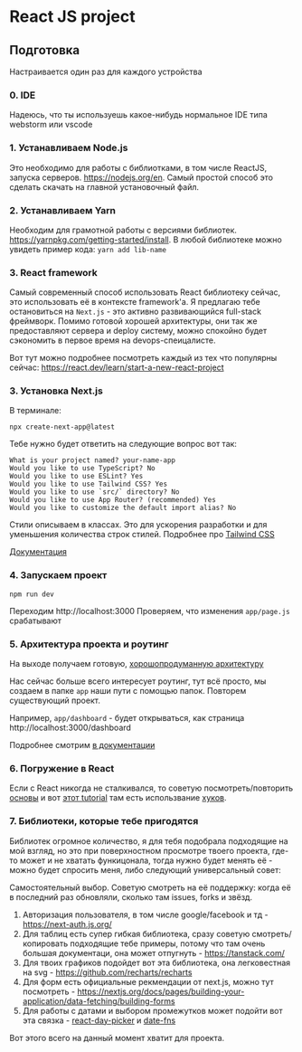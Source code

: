 # React JS project
## Подготовка
Настраивается один раз для каждого устройства

### 0. IDE
Надеюсь, что ты используешь какое-нибудь нормальное IDE типа webstorm или vscode 

### 1. Устанавливаем Node.js 
Это необходимо для работы с библиотками, в том числе ReactJS, запуска серверов. https://nodejs.org/en. 
Самый простой способ это сделать скачать на главной установочный файл.

### 2. Устанавливаем Yarn
Необходим для грамотной работы с версиями библиотек. https://yarnpkg.com/getting-started/install. 
В любой библиотеке можно увидеть пример кода: `yarn add lib-name`

### 3. React framework
Самый современный способ использовать React библиотеку сейчас, это использовать её в контексте framework'a. 
Я предлагаю тебе остановиться на `Next.js` - это активно развивающийся full-stack фреймворк. 
Помимо готовой хорошей архитектуры, они так же предоставляют сервера и deploy систему, 
можно спокойно будет сэкономить в первое время на devops-спеицалисте. 

Вот тут можно подробнее посмотреть каждый из тех что популярны сейчас: https://react.dev/learn/start-a-new-react-project

### 3. Установка Next.js
В терминале:
```
npx create-next-app@latest
```
Тебе нужно будет ответить на следующие вопрос вот так: 
```
What is your project named? your-name-app
Would you like to use TypeScript? No
Would you like to use ESLint? Yes
Would you like to use Tailwind CSS? Yes 
Would you like to use `src/` directory? No 
Would you like to use App Router? (recommended) Yes
Would you like to customize the default import alias? No
```
Стили описываем в классах. Это для ускорения разработки и для уменьшения количества строк стилей. 
Подробнее про [Tailwind CSS](https://tailwindcss.com/)

[Документация](https://nextjs.org/docs/getting-started/installation)

### 4. Запускаем проект
```npm run dev``` 

Переходим http://localhost:3000
Проверяем, что изменения `app/page.js` срабатывают


### 5. Архитектура проекта и роутинг 
На выходе получаем готовую, [хорошопродуманную архитектуру](https://nextjs.org/docs/getting-started/project-structure )

Нас сейчас больше всего интересует роутинг, тут всё просто, мы создаем в папке `app` наши пути с помощью папок. Повторем существующий проект. 

Например, `app/dashboard` - будет открываться, как страница http://localhost:3000/dashboard 

Подробнее смотрим [в документации](https://nextjs.org/docs/app/building-your-application/routing#terminology)

### 6. Погружение в React 
Если с React никогда не сталкивался, то советую посмотреть/повторить [основы](https://react.dev/learn) и вот [этот tutorial](https://react.dev/learn/tutorial-tic-tac-toe) там есть использвание [хуков](https://react.dev/learn/tutorial-tic-tac-toe). 

### 7. Библиотеки, которые тебе пригодятся
Библиотек огромное количество, я для тебя подобрала подходящие на мой взгляд, но это при поверхностном просмотре твоего проекта, где-то может и не хватать функицонала, тогда нужно будет менять её - можно будет спросить меня, либо следующий универсальный совет: 

Самостоятельный выбор. Советую смотреть на её поддержку: когда её в последний раз обновляли, сколько там issues, forks и звёзд.

1) Авторизация пользователя, в том числе google/facebook и тд - https://next-auth.js.org/ 
2) Для таблиц есть супер гибкая библиотека, сразу советую смотреть/копировать подходящие тебе примеры, потому что там очень большая документаци, она может отпугнуть - https://tanstack.com/  
3) Для твоих графиков подойдет вот эта библиотека, она легковестная на svg - https://github.com/recharts/recharts
4) Для форм есть официальные рекмендации от next.js, можно тут посмотреть - https://nextjs.org/docs/pages/building-your-application/data-fetching/building-forms
5) Для работы с датами и выбором промежутков может подойти вот эта связка - [react-day-picker](https://react-day-picker.js.org/) и [date-fns](https://date-fns.org/) 

Вот этого всего на данный момент хватит для проекта. 


